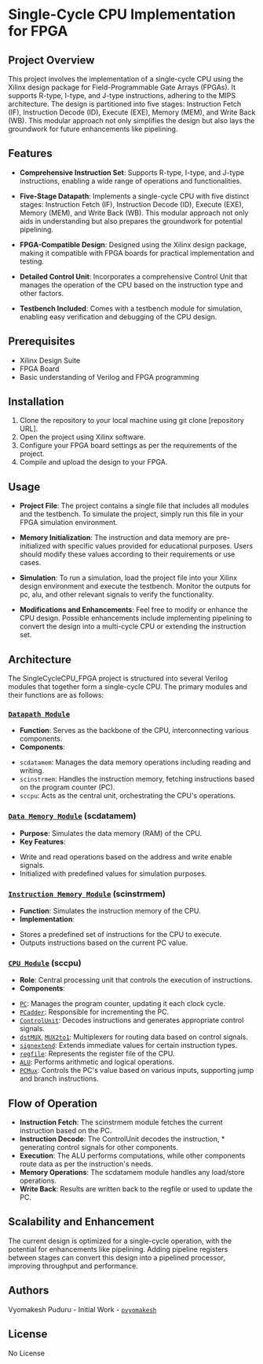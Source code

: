 # Single-Cycle CPU Implementation for FPGA

## Project Overview

This project involves the implementation of a single-cycle CPU using the Xilinx design package for Field-Programmable Gate Arrays (FPGAs). It supports R-type, I-type, and J-type instructions, adhering to the MIPS architecture. The design is partitioned into five stages: Instruction Fetch (IF), Instruction Decode (ID), Execute (EXE), Memory (MEM), and Write Back (WB). This modular approach not only simplifies the design but also lays the groundwork for future enhancements like pipelining.

## Features

* **Comprehensive Instruction Set**: Supports R-type, I-type, and J-type instructions, enabling a wide range of operations and functionalities.

* **Five-Stage Datapath**: Implements a single-cycle CPU with five distinct stages: Instruction Fetch (IF), Instruction Decode (ID), Execute (EXE), Memory (MEM), and Write Back (WB). This modular approach not only aids in understanding but also prepares the groundwork for potential pipelining.

* **FPGA-Compatible Design**: Designed using the Xilinx design package, making it compatible with FPGA boards for practical implementation and testing.

* **Detailed Control Unit**: Incorporates a comprehensive Control Unit that manages the operation of the CPU based on the instruction type and other factors.

* **Testbench Included**: Comes with a testbench module for simulation, enabling easy verification and debugging of the CPU design.

## Prerequisites

* Xilinx Design Suite
* FPGA Board 
* Basic understanding of Verilog and FPGA programming

## Installation

1. Clone the repository to your local machine using git clone [repository URL].
2. Open the project using Xilinx software.
3. Configure your FPGA board settings as per the requirements of the project.
4. Compile and upload the design to your FPGA.

## Usage

* **Project File**: The project contains a single file that includes all modules and the testbench. To simulate the project, simply run this file in your FPGA simulation environment.

* **Memory Initialization**: The instruction and data memory are pre-initialized with specific values provided for educational purposes. Users should modify these values according to their requirements or use cases.

* **Simulation**: To run a simulation, load the project file into your Xilinx design environment and execute the testbench. Monitor the outputs for pc, alu, and other relevant signals to verify the functionality.

* **Modifications and Enhancements**: Feel free to modify or enhance the CPU design. Possible enhancements include implementing pipelining to convert the design into a multi-cycle CPU or extending the instruction set.

## Architecture
The SingleCycleCPU_FPGA project is structured into several Verilog modules that together form a single-cycle CPU. The primary modules and their functions are as follows:

### [`Datapath Module`](Modules\Datapath.v)

* **Function**: Serves as the backbone of the CPU, interconnecting various components.
* **Components**:
- `scdatamem`: Manages the data memory operations including reading and writing.
- `scinstrmem`: Handles the instruction memory, fetching instructions based on the program counter (PC).
- `sccpu`: Acts as the central unit, orchestrating the CPU's operations.

### [`Data Memory Module`](Modules\scdatamem.v) (scdatamem)

* **Purpose**: Simulates the data memory (RAM) of the CPU.
* **Key Features**:
- Write and read operations based on the address and write enable signals.
- Initialized with predefined values for simulation purposes.

### [`Instruction Memory Module`](Modules\scinstrmem.v) (scinstrmem)

* **Function**: Simulates the instruction memory of the CPU.
* **Implementation**:
- Stores a predefined set of instructions for the CPU to execute.
- Outputs instructions based on the current PC value.

### [`CPU Module`](Modules\sccpu.v) (sccpu)
* **Role**: Central processing unit that controls the execution of instructions.
* **Components**:
- [`PC`](Modules\PC.v): Manages the program counter, updating it each clock cycle.
- [`PCadder`](Modules\PCadder.v): Responsible for incrementing the PC.
- [`ControlUnit`](Modules\ControlUnit.v): Decodes instructions and generates appropriate control signals.
- [`dstMUX`](Modules\dstMUX.v), [`MUX2to1`](Modules\MUX2to1.v): Multiplexers for routing data based on control signals.
- [`signextend`](Modules\signextend.v): Extends immediate values for certain instruction types.
- [`regfile`](Modules\regfile.v): Represents the register file of the CPU.
- [`ALU`](Modules\ALU.v): Performs arithmetic and logical operations.
- [`PCMux`](Modules\PCMux.v): Controls the PC's value based on various inputs, supporting jump and branch instructions.

## Flow of Operation
* **Instruction Fetch**: The scinstrmem module fetches the current instruction based on the PC.
* **Instruction Decode**: The ControlUnit decodes the instruction, * generating control signals for other components.
* **Execution**: The ALU performs computations, while other components route data as per the instruction's needs.
* **Memory Operations**: The scdatamem module handles any load/store operations.
* **Write Back**: Results are written back to the regfile or used to update the PC.

## Scalability and Enhancement
The current design is optimized for a single-cycle operation, with the potential for enhancements like pipelining. Adding pipeline registers between stages can convert this design into a pipelined processor, improving throughput and performance.

## Authors
Vyomakesh Puduru - Initial Work - [`pvyomakesh`](https://github.com/pvyomakesh)

## License 
No License 

